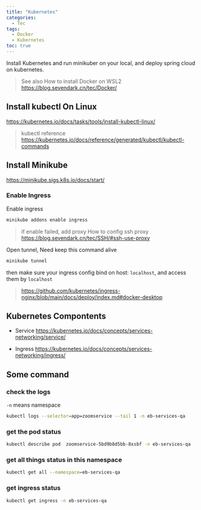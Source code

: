 ```yaml
---
title: "Kubernetes"
categories:
  - Tec
tags:
  - Docker
  - Kubernetes
toc: true
---
```

Install Kubernetes and run minikuber on your local, and deploy spring cloud on kubernetes.

> See also
> How to install Docker on WSL2 <https://blog.sevendark.cn/tec/Docker/>

## Install kubectl On Linux

<https://kubernetes.io/docs/tasks/tools/install-kubectl-linux/>

> kubectl reference <https://kubernetes.io/docs/reference/generated/kubectl/kubectl-commands>

## Install Minikube

<https://minikube.sigs.k8s.io/docs/start/>

### Enable Ingress

Enable ingress

```sh
minikube addons enable ingress
```

> if enable failed, add proxy
> How to config ssh proxy <https://blog.sevendark.cn/tec/SSH/#ssh-use-proxy>

Open tunnel, Need keep this command alive

```sh
minikube tunnel
```

then make sure your ingress config bind on host: `localhost`, and access them by `localhost`

> <https://github.com/kubernetes/ingress-nginx/blob/main/docs/deploy/index.md#docker-desktop>

## Kubernetes Compontents

- Service
<https://kubernetes.io/docs/concepts/services-networking/service/>

- Ingress
<https://kubernetes.io/docs/concepts/services-networking/ingress/>

## Some command

### check the logs

`-n` means namespace

```sh
kubectl logs --selector=app=zoomservice --tail 1 -n eb-services-qa
```

### get the pod status

```sh
kubectl describe pod  zoomservice-5bd9b8d5bb-8xsbf -n eb-services-qa
```

### get all things status in this namespace

```sh
kubectl get all --namespace=eb-services-qa
```

### get ingress status

```sh
kubectl get ingress -n eb-services-qa
```
